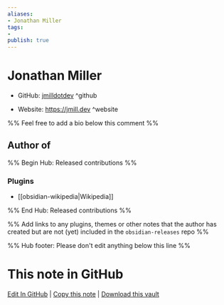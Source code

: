 ```yaml
---
aliases:
- Jonathan Miller
tags:
- 
publish: true
---
```


# Jonathan Miller

- GitHub: [jmilldotdev](https://github.com/jmilldotdev/) ^github
<!-- - Discord: `@` ^discord-->
- Website: <https://jmill.dev> ^website
<!-- - [[Publish sites|Publish site]]: ^publish-->

%% Feel free to add a bio below this comment %%


## Author of

%% Begin Hub: Released contributions %%
### Plugins
- [[obsidian-wikipedia|Wikipedia]]

%% End Hub: Released contributions %%

%% Add links to any plugins, themes or other notes that the author has created but are not (yet) included in the `obsidian-releases` repo %%

<!--
### Unlisted plugins

- 
-->

<!--
### Others

- 
-->

<!--
## Sponsor this author

- [[GitHub sponsors]]: [Sponsor @jmilldotdev on GitHub Sponsors](https://github.com/sponsors/jmilldotdev) ^github-sponsor
- [[Buy me a coffee]]: ^buy-me-a-coffee
- [[PayPal]]: ^paypal
- [[Patreon]]: ^patreon

-->

<!--
## Follow this author

- [[YouTube Channels|On YouTube]]: ^youtube
- Twitter: ^twitter
- ...
-->

%% Hub footer: Please don't edit anything below this line %%

# This note in GitHub

<span class="git-footer">[Edit In GitHub](https://github.dev/obsidian-community/obsidian-hub/blob/main/01%20-%20Community/People/jmilldotdev.md "git-hub-edit-note") | [Copy this note](https://raw.githubusercontent.com/obsidian-community/obsidian-hub/main/01%20-%20Community/People/jmilldotdev.md "git-hub-copy-note") | [Download this vault](https://github.com/obsidian-community/obsidian-hub/archive/refs/heads/main.zip "git-hub-download-vault") </span>
